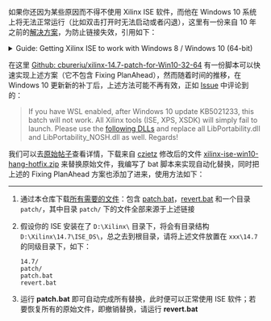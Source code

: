 
如果你还因为某些原因而不得不使用 Xilinx ISE 软件，而他在 Windows 10 系统上将无法正常运行（比如双击打开时无法启动或者闪退），这里有一份来自 10 年之前的[解决方案](https://www.eevblog.com/forum/fpga/guide-getting-xilinx-ise-to-work-with-windows-8-64-bit/msg479087/#msg479087)，为防止链接失效，引用如下：

<details>
<summary>Guide: Getting Xilinx ISE to work with Windows 8 / Windows 10 (64-bit)</summary>

*Published on: July 14, 2014, 07:37:57 pm*

>**10/8/2015 Updated: This guide will also work for Windows 10 64-bit**
>
>I recently scored a Spartan 3E Starter Board on eBay. So, thinking I was on to a winner as I used this board during my time at uni, I downloaded and installed Xilinx ISE WebPACK.
>
>But the problem is, it barely works in 64-bit mode on Windows 8. The license manager and Project Navigator both just close when you try to open a file and PlanAhead only works in 32-bit mode.
>
>Xilinx ISE does not officially support Windows 8 and it probably never will as Xilinx are focused on their new suite - Vivado. However, Vivado only works with 7 series devices and upwards, so no Spartan 3 or Spartan 6 FPGAs!
>
>But all is not lost, here is how you can get ISE (64-bit) working on Windows 8.
>
>**Fixing Project Navigator, iMPACT and License Manager**
>
>Note: I am assuming you are using ISE 14.7 and have installed it to the default location
>
>- Open the following directory: C:\Xilinx\14.7\ISE_DS\ISE\lib\nt64
>- Find and rename libPortability.dll to libPortability.dll.orig
>- Make a copy of libPortabilityNOSH.dll (copy and paste it to the same directory) and rename it libPortability.dll
>- Copy libPortabilityNOSH.dll again, but this time navigate to C:\Xilinx\14.7\ISE_DS\common\lib\nt64 and paste it there
>- In C:\Xilinx\14.7\ISE_DS\common\lib\nt64 Find and rename libPortability.dll to libPortability.dll.orig
>- Rename libPortabilityNOSH.dll to libPortability.dll
>
>**Fixing PlanAhead not opening from 64-bit Project Navigator**
>
>PlanAhead will not open when you are running 64-bit Project Navigator (e.g. for I/O Pin Planning), it just displays the splash screen but never opens.
>
>To fix it, we have to force PlanAhead to always run in 32-bit mode.
>
>- Open C:\Xilinx\14.7\ISE_DS\PlanAhead\bin and rename rdiArgs.bat to rdiArgs.bat.orig
>- Download the [attached zip file](https://www.eevblog.com/forum/fpga/guide-getting-xilinx-ise-to-work-with-windows-8-64-bit/?action=dlattach;attach=102040)
>- Extract it. You should now have a file named rdiArgs.bat
>- Copy the new rdiArgs.bat file to C:\Xilinx\14.7\ISE_DS\PlanAhead\bin
>
>Now you should have a working ISE Design Suite on Windows 8 64-bit.
>
>Hope this helps !!!

</details>

在这里 [Github: cbureriu/xilinx-14.7-patch-for-Win10-32-64](https://github.com/cbureriu/xilinx-14.7-patch-for-Win10-32-64) 有一份脚本可以快速实现上述方案（它不包含 Fixing PlanAhead），然而随着时间的推移，在 Windows 10 更新新的补丁后，上述方法可能不再有效，正如 [Issue](https://github.com/cbureriu/xilinx-14.7-patch-for-Win10-32-64/issues/2) 中评论到的：

> If you have WSL enabled, after Windows 10 update KB5021233, this batch will not work. All Xilinx tools (ISE, XPS, XSDK) will simply fail to launch. Please use the [following DLLs](https://www.exxosforum.co.uk/forum/download/file.php?id=29188) and replace all LibPortability.dll and LibPortability_NOSH.dll as well. Regards!

我们可以去[原始帖子](https://www.exxosforum.co.uk/forum/viewtopic.php?f=65&t=6052)查看详情，下载来自 [czietz](https://www.exxosforum.co.uk/forum/viewtopic.php?p=95891#p95891) 修改后的文件 [xilinx-ise-win10-hang-hotfix.zip](https://www.exxosforum.co.uk/forum/download/file.php?id=29188) 来替换原始文件，我编写了 bat 脚本来实现自动化替换，同时把上述的 Fixing PlanAhead 方案也添加了进来，使用方法如下：

--------

1. 通过本仓库下载[所有需要的文件](https://github.com/roccomao/share/tree/master/code/Others/Xilinx)：包含 [patch.bat](../code/Others/Xilinx/patch.bat)，[revert.bat](../code/Others/Xilinx/revert.bat) 和一个目录 `patch/`，其中目录 `patch/` 下的文件全部来源于上述链接

2. 假设你的 ISE 安装在了 `D:\Xilinx\` 目录下，将会有目录结构 `D:\Xilinx\14.7\ISE_DS\`，总之去到根目录，请将上述文件放置在 `xxx\14.7` 的同级目录下，如下：
   ```
   14.7/
   patch/
   patch.bat
   revert.bat
   ```

3. 运行 **patch.bat** 即可自动完成所有替换，此时便可以正常使用 ISE 软件；若要恢复所有的原始文件，即撤销替换，请运行 **revert.bat**

<!-- ../blob/master -->
